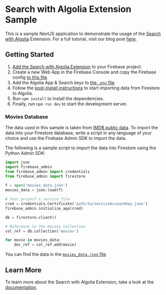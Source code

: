 # Search with Algolia Extension Sample

This is a sample NextJS application to demonstrate the usage of the [Search with Algolia](https://extensions.dev/extensions/algolia/firestore-algolia-search) Extension.
For a full tutorial, visit our blog post [here]().

## Getting Started

1. [Add the Search with Algolia Extension](https://console.firebase.google.com/project/_/extensions/install?ref=algolia/firestore-algolia-search) to your Firebase project.
2. Create a new Web App in the Firebase Console and copy the Firebase config [to this file](src/firebase/firebase_config.ts).
3. Add the Algolia App & Search keys to [the `.env` file](./.env).
4. Follow the [post-install instructions](https://github.com/algolia/firestore-algolia-search/blob/main/POSTINSTALL.md#run-the-script) to start importing data from Firestore to Algolia.
5. Run `npm install` to install the dependencies.
6. Finally, run `npm run dev` to start the development server.

### Movies Database

The data used in this sample is taken from [IMDB public data](https://www.imdb.com/interfaces/).
To import the data into your Firestore database, write a script in any language of your choice and use the Firebase Admin SDK to import the data.

The following is a sample script to import the data into Firestore using the Python Admin SDK:

```python
import json
import firebase_admin
from firebase_admin import credentials
from firebase_admin import firestore
  
f = open('movies_data.json')
movies_data = json.load(f)

# Your project's service file
cred = credentials.Certificate('path/to/serviceAccountKey.json')
firebase_admin.initialize_app(cred)

db = firestore.client()

# Reference to the movies collection
col_ref = db.collection('movies')

for movie in movies_data:
    doc_ref = col_ref.add(movie)
```

You can find the data in the [`movies_data.json` file](./movies_data.json).

## Learn More

To learn more about the Search with Algolia Extension, take a look at the [documentation](https://extensions.dev/extensions/algolia/firestore-algolia-search).
